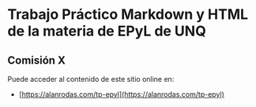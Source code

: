 # Trabajo Práctico Markdown y HTML de la materia de EPyL de UNQ

## Comisión X

Puede acceder al contenido de este sitio online en:
* [https://alanrodas.com/tp-epyl](https://alanrodas.com/tp-epyl)

